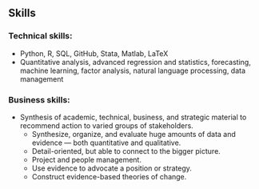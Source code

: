 ## Skills

### Technical skills: 
  - Python, R, SQL, GitHub, Stata, Matlab, LaTeX
  - Quantitative analysis, advanced regression and statistics, forecasting, machine learning, factor analysis, natural language processing, data management

### Business skills:
  - Synthesis of academic, technical, business, and strategic material to recommend action to varied groups of stakeholders.
	- Synthesize, organize, and evaluate huge amounts of data and evidence — both quantitative and qualitative. 
	- Detail-oriented, but able to connect to the bigger picture.
	- Project and people management.
	- Use evidence to advocate a position or strategy. 
	- Construct evidence-based theories of change.
